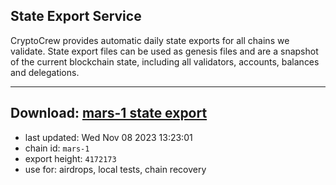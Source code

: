 ## State Export Service
CryptoCrew provides automatic daily state exports for all chains we validate. State export files can be used as genesis files and are a snapshot of the current blockchain state, including all validators, accounts, balances and delegations.

---
**Download: [mars-1 state export](https://dl.ccvalidators.com/SERVICE/mars/mars-1_export_4172173.json)**
---

- last updated: Wed Nov 08 2023 13:23:01
- chain id: `mars-1`
- export height: `4172173`
- use for: airdrops, local tests, chain recovery
